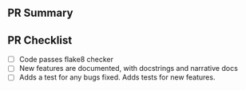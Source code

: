 <!--Thank you so much for your PR! To help us review, fill out the form
to the best of your ability.  Please make use of the development guide at
http://yt-project.org/docs/dev/developing/index.html-->

<!--Provide a general summary of your changes in the title above, for
example "Raises ValueError on Non-Numeric Input to set_xlim".  Please avoid
non-descriptive titles such as "Addresses issue #8576".-->

<!--If you are able to do so, please do not create the PR out of master, but out
of a separate branch. -->

## PR Summary

<!--Please provide at least 1-2 sentences describing the pull request in
detail.  Why is this change required?  What problem does it solve?-->

<!--If it fixes an open issue, please link to the issue here.-->

## PR Checklist

<!-- Note that some of these check boxes may not apply to all pull requests -->

- [ ] Code passes flake8 checker
- [ ] New features are documented, with docstrings and narrative docs
- [ ] Adds a test for any bugs fixed. Adds tests for new features.

<!--We understand that PRs can sometimes be overwhelming, especially as the
reviews start coming in.  Please let us know if the reviews are unclear or the
recommended next step seems overly demanding , or if you would like help in
addressing a reviewer's comments.  And please ping us if you've been waiting
too long to hear back on your PR.-->
